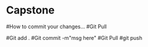 # Capstone



#How to commit your changes...
#Git Pull

#Git add .
#Git commit -m"msg here"
#Git Pull
#git push
